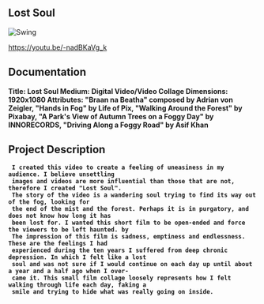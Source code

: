 ## Lost Soul

![Swing](https://i.imgur.com/acuuJUi.jpg)

https://youtu.be/-nadBKaVg_k

## Documentation
<b> Title: Lost Soul <b>
<b> Medium: Digital Video/Video Collage <b>
<b> Dimensions: 1920x1080 <b>
<b> Attributes: "Braan na Beatha" composed by Adrian von Zeigler, <b>
            "Hands in Fog" by Life of Pix, <b>
            "Walking Around the Forest" by Pixabay, <b>
            "A Park's View of Autumn Trees on a Foggy Day" by INNORECORDS, <b>
            "Driving Along a Foggy Road" by Asif Khan <b>
            
## Project Description

     I created this video to create a feeling of uneasiness in my audience. I believe unsettling
     images and videos are more influential than those that are not, therefore I created "Lost Soul".
     The story of the video is a wandering soul trying to find its way out of the fog, looking for
     the end of the mist and the forest. Perhaps it is in purgatory, and does not know how long it has
     been lost for. I wanted this short film to be open-ended and force the viewers to be left haunted. by
     The impression of this film is sadness, emptiness and endlessness. These are the feelings I had
     experienced during the ten years I suffered from deep chronic depression. In which I felt like a lost
     soul and was not sure if I would continue on each day up until about a year and a half ago when I over-
     came it. This small film collage loosely represents how I felt walking through life each day, faking a
     smile and trying to hide what was really going on inside.
